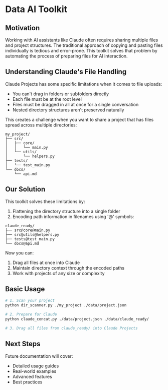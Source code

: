 # Data AI Toolkit

## Motivation

Working with AI assistants like Claude often requires sharing multiple files and project structures. The traditional approach of copying and pasting files individually is tedious and error-prone. This toolkit solves that problem by automating the process of preparing files for AI interaction.

## Understanding Claude's File Handling

Claude Projects has some specific limitations when it comes to file uploads:

- You can't drag in folders or subfolders directly
- Each file must be at the root level
- Files must be dragged in all at once for a single conversation
- Nested directory structures aren't preserved naturally

This creates a challenge when you want to share a project that has files spread across multiple directories:

```
my_project/
├── src/
│   ├── core/
│   │   └── main.py
│   └── utils/
│       └── helpers.py
├── tests/
│   └── test_main.py
└── docs/
    └── api.md
```

## Our Solution

This toolkit solves these limitations by:

1. Flattening the directory structure into a single folder
2. Encoding path information in filenames using '@' symbols:
```
claude_ready/
├── src@core@main.py
├── src@utils@helpers.py
├── tests@test_main.py
└── docs@api.md
```

Now you can:
1. Drag all files at once into Claude
2. Maintain directory context through the encoded paths
3. Work with projects of any size or complexity

## Basic Usage

```bash
# 1. Scan your project
python dir_scanner.py ./my_project ./data/project.json

# 2. Prepare for Claude
python claude_concat.py ./data/project.json ./data/claude_ready/

# 3. Drag all files from claude_ready/ into Claude Projects
```

## Next Steps

Future documentation will cover:
- Detailed usage guides
- Real-world examples
- Advanced features
- Best practices